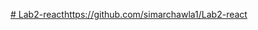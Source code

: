 [# Lab2-react](https://github.com/simarchawla1/Lab2-react)https://github.com/simarchawla1/Lab2-react
